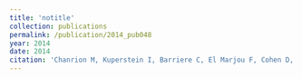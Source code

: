 ```yaml
---
title: 'notitle'
collection: publications
permalink: /publication/2014_pub048
year: 2014
date: 2014
citation: 'Chanrion M, Kuperstein I, Barriere C, El Marjou F, Cohen D, Vignjevic D, Stimmer L, Paul-Gilloteaux P, Bieche I, Tavares Sdos R, Boccia GF, Cacheux W, Meseure D, Fre S, Martignetti L, Legoix-Ne P, Girard E, Fetler L, Barillot E, Louvard D, Zinovyev A<sup>^</sup>, Robine S.<sup>^</sup> Concomitant Notch activation and p53 deletion trigger epithelial-to-mesenchymal transition and metastasis in mouse gut. 2014. <i>Nature Communications</i>, <b>5</b>:5005.'
---
```

